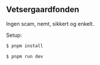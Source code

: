 ## Vetsergaardfonden

Ingen scam, nemt, sikkert og enkelt.

Setup:

```bash
$ pnpm install
```

```bash
$ pnpm run dev
```
